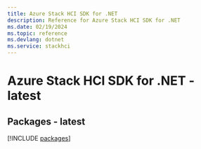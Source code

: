 ```yaml
---
title: Azure Stack HCI SDK for .NET
description: Reference for Azure Stack HCI SDK for .NET
ms.date: 02/19/2024
ms.topic: reference
ms.devlang: dotnet
ms.service: stackhci
---
```

# Azure Stack HCI SDK for .NET - latest
## Packages - latest
[!INCLUDE [packages](stack-hci-index.md)]